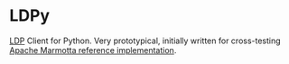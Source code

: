 LDPy
====

[LDP](https://dvcs.w3.org/hg/ldpwg/raw-file/default/ldp.html) Client for Python. 
Very prototypical, initially written for cross-testing [Apache Marmotta reference implementation](http://wiki.apache.org/marmotta/LDPImplementationReport).

